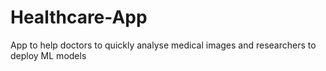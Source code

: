 # Healthcare-App
App to help doctors to quickly analyse medical images and researchers to deploy ML models
